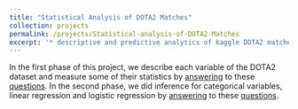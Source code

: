 ```yaml
---
title: "Statistical Analysis of DOTA2 Matches"
collection: projects
permalink: /projects/Statistical-analysis-of-DOTA2-Matches
excerpt: '* descriptive and predictive analytics of kaggle DOTA2 matches’ dataset using R language.'
---
```

In the first phase of this project, we describe each variable of the DOTA2 dataset and measure some of their statistics by [answering](../assets/project_phase1.pdf) to these [questions](../assets/ProjectPhase1.pdf). In the second phase, we did inference for categorical variables, linear regression and logistic regression by [answering](../assets/project_phase2.pdf) to these [questions](../assets/ProjectPhase1.pdf).